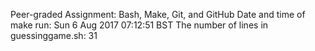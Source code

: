 Peer-graded Assignment: Bash, Make, Git, and GitHub
Date and time of make run: Sun  6 Aug 2017 07:12:51 BST
The number of lines in guessinggame.sh: 31

